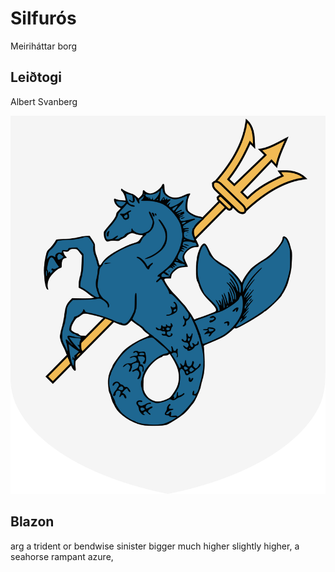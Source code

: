 # Silfurós
Meiriháttar borg

## Leiðtogi
Albert Svanberg

![Skjaldamerki](/resources/silfuros.png)

## Blazon
arg 
a trident or bendwise sinister bigger much higher slightly higher,
a seahorse rampant azure,

